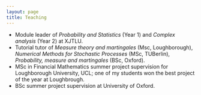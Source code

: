 ```yaml
---
layout: page
title: Teaching
---
```


* Module leader of *Probability and Statistics* (Year 1) and *Complex analysis* (Year 2) at XJTLU.
* Tutorial tutor of *Measure theory and martingales* (Msc, Loughborough), *Numerical Methods for Stochastic Processes* (MSc, TUBerlin), *Probability, measure and martingales* (BSc, Oxford).
* MSc in Financial Mathematics summer project supervision for Loughborough University, UCL; one of my students won the best project of the year at Loughbrough. 
* BSc summer project supervision at University of Oxford.

